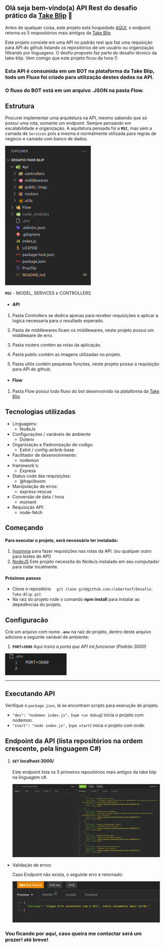 ## Olá seja bem-vindo(a) API Rest do desafio prático da [Take Blip](https://digital.take.net/conversas-inteligentes/?utm_source=Google&utm_medium=cpc&utm_term=take%20blip&utm_campaign=SEMB_Take-Blip-geral%20%28b-p-e%29&hsa_acc=2783574544&hsa_kw=take%20blip&hsa_ve=3&hsa_ad=511086110762&hsa_net=adwords&hsa_mt=e&hsa_cam=12320816312&hsa_src=g&hsa_tgt=aud-1180190166859:kwd-809239209550&hsa_grp=117951638579&utm_id=go_cmp-12320816312_adg-117951638579_ad-511086110762_aud-1180190166859:kwd-809239209550_dev-c_ext-_prd-_mca-_sig-CjwKCAjwjdOIBhA_EiwAHz8xm2U8kiDYD_yfPk0TQOn6w0tNpnvY_F1ycQOeXjHhZR8TlRSttX_gxxoCTDYQAvD_BwE&gclid=CjwKCAjwjdOIBhA_EiwAHz8xm2U8kiDYD_yfPk0TQOn6w0tNpnvY_F1ycQOeXjHhZR8TlRSttX_gxxoCTDYQAvD_BwE) :rocket:

Antes de qualquer coisa, este projeto está hospedado [AQUI](https://take-languages.herokuapp.com/),
o endpoint retorna os 5 respositórios mais aintigos da [Take Blip](https://digital.take.net/conversas-inteligentes/?utm_source=Google&utm_medium=cpc&utm_term=take%20blip&utm_campaign=SEMB_Take-Blip-geral%20%28b-p-e%29&hsa_acc=2783574544&hsa_kw=take%20blip&hsa_ve=3&hsa_ad=511086110762&hsa_net=adwords&hsa_mt=e&hsa_cam=12320816312&hsa_src=g&hsa_tgt=aud-1180190166859:kwd-809239209550&hsa_grp=117951638579&utm_id=go_cmp-12320816312_adg-117951638579_ad-511086110762_aud-1180190166859:kwd-809239209550_dev-c_ext-_prd-_mca-_sig-CjwKCAjwjdOIBhA_EiwAHz8xm2U8kiDYD_yfPk0TQOn6w0tNpnvY_F1ycQOeXjHhZR8TlRSttX_gxxoCTDYQAvD_BwE&gclid=CjwKCAjwjdOIBhA_EiwAHz8xm2U8kiDYD_yfPk0TQOn6w0tNpnvY_F1ycQOeXjHhZR8TlRSttX_gxxoCTDYQAvD_BwE)

Este projeto consiste em uma API no padrão rest que faz uma requisição para API do github listando 
os repositórios de um usuário ou organização filtrando por linguagens.
O desfio proposto faz parte do desafio técnico da take-blip. Vem comigo que este projeto ficou da hora :alarm_clock:

### Esta API é consumida em um BOT na plataforma da Take Blip, todo um Fluxo foi criado para utilização destes dados na API.
### O fluxo do BOT está em um arquivo .JSON na pasta Flow.

## Estrutura

Procurei implementar uma arquitetura na API, mesmo sabendo que só possui uma rota, somente um endpoint.
Sempre pensando em escalabilidade e organização.
A aquitetura pensada foi a **`MSC`**, mas sem a camada de `Services` pois a mesma é normalmente utilizada 
para regras de negócio e camada com banco de dados.

![estrutura](./Api/public/imgs/0001-estrutura.png)

**`MSC`** - MODEL, SERVICES e CONTROLLERS

- #### API

1. Pasta Controllers se dedica apenas para receber requisições e aplicar a logica necessaria
   para o resultado esperado.

2. Pasta de middlewares ficam os middlewares, neste projeto possui um middleware de erro.

3. Pasta routers contém as rotas da aplicação.

4. Pasta public contém as imagens utilizadas no projeto.

5. Pasta ultils contém pequenas funções, neste projeto possui a requisição para API do github.

- #### Flow

1. Pasta Flow possui todo fluxo do bot desenvolvido na plataforma da [Take Blip](https://digital.take.net/conversas-inteligentes/?utm_source=Google&utm_medium=cpc&utm_term=take%20blip&utm_campaign=SEMB_Take-Blip-geral%20%28b-p-e%29&hsa_acc=2783574544&hsa_kw=take%20blip&hsa_ve=3&hsa_ad=511086110762&hsa_net=adwords&hsa_mt=e&hsa_cam=12320816312&hsa_src=g&hsa_tgt=aud-1180190166859:kwd-809239209550&hsa_grp=117951638579&utm_id=go_cmp-12320816312_adg-117951638579_ad-511086110762_aud-1180190166859:kwd-809239209550_dev-c_ext-_prd-_mca-_sig-CjwKCAjwjdOIBhA_EiwAHz8xm2U8kiDYD_yfPk0TQOn6w0tNpnvY_F1ycQOeXjHhZR8TlRSttX_gxxoCTDYQAvD_BwE&gclid=CjwKCAjwjdOIBhA_EiwAHz8xm2U8kiDYD_yfPk0TQOn6w0tNpnvY_F1ycQOeXjHhZR8TlRSttX_gxxoCTDYQAvD_BwE)

## Tecnologias utilizadas

- Linguagens:
    - NodeJs
- Configurações / variáveis de ambiente
    - Dotenv
- Organização e Padronização de codigo:
    - Eslint / config-airbnb-base
- Facilitador de desenvolvimento:
    - nodemon
- framework's:
    - Express
- Status code das requisições:
    - @hapi/boom
- Manipulação de erros:
    - express-rescue
- Conversão de data / hora
    - moment
- Requisição API:
    - node-fetch

## Começando

#### Para executar o projeto, será necessário ter instalado:

1. [Insomnia](https://insomnia.rest/download) para fazer requisições nas rotas da API. (ou qualquer outro para testes de API)
2. [NodeJS](https://nodejs.org/en/) Este projeto necessita do NodeJs instalado em seu computador para rodar localmente.

#### Próximos passos

- Clone o repositório `  git clone git@github.com:clebertonf/Desafio-Take-Blip.git`
- Na raiz do projeto rode o comando **npm install** para instalar as depedências do projeto.

## Configuracão

Crie um arquivo com nome **`.env`** na raiz do projeto, dentro deste arquivo adicione a seguinte 
variável de ambiente:

1. **`PORT=3000`**  *Aqui insira a porta que API irá funcionar (Padrão 3000)*

![arquivo .env](./Api/public/imgs/0002-env.png)

------

## Executando API

Verifique o `package.json`, lá se encontram scripts para execução do projeto.

- `"dev": "nodemon index.js",`  (`npm run debug`) inicia o projeto com nodemon.
- `"start": "node index.js",` (`npm start`) inicia o projeto com  node.

## Endpoint da API (lista repositórios na ordem crescente, pela linguagem C#)

1. ####  `GET` localhost:3000/

   Este endpoint lista os 5 primeiros repositórios mais antigos da take blip na linguagem c#.

   ![arquivo .env](./Api/public/imgs/0003-get-languages.png)

- Validação de erros:
  
   Caso Endpoint não exista, o seguinte erro e retornado:

   ![arquivo .env](./Api/public/imgs/0004-error.png)

### Vou ficando por aqui, caso queira me contactar será um prazer! até breve!